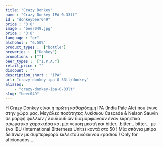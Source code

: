 ```yaml
---
title: "Crazy Donkey"
name : "Crazy Donkey IPA 0.33lt"
id : "donkeybeer049"
price : "3.8"
image : "beer049.jpg"
price : "3.8"
language : "gr"
alchohol : "6.50%"
product_types :  ["bottle"]
breweries :  ["Donkey"]
promotions : [""]
beer_types :  ["I.P.A."]
retail_price : ""
discount : ""
description_short : "IPA"
url: "crazy-donkey-ipa-0-33lt/donkey"
aliases: 
    - "crazy-donkey-ipa-0-33lt"
slug: "beer049"
---
```


Η Crazy Donkey είναι η πρώτη καθαρόαιμη IPA (India Pale Ale) που έγινε στην χώρα μας. Μεγάλες ποσότητες λυκίσκου Cascade &amp; Nelson Sauvin σε μορφή φύλλων / λουλουδιών διαμορφώνουν έναν εκρηκτικό αρωματικό χαρακτήρα και μία γεύση μεστή και bitter...bitter... bitter... με ένα ΙΒU (International Bitterness Units) κοντά στο 50 ! Μία σπάνια μπίρα δείπνων με συμπεριφορά εκλεκτού κόκκινου κρασιού ! Only for aficionados....